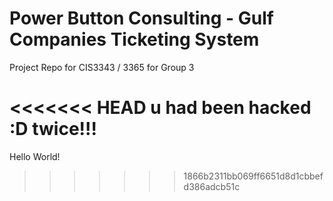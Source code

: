 # Power Button Consulting - Gulf Companies Ticketing System
Project Repo for CIS3343 / 3365 for Group 3


<<<<<<< HEAD
u had been hacked :D twice!!!
=======
Hello World!
>>>>>>> 1866b2311bb069ff6651d8d1cbbefd386adcb51c
